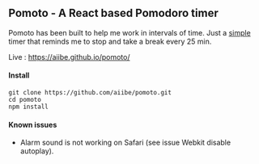 ## Pomoto - A React based Pomodoro timer

Pomoto has been built to help me work in intervals of time. Just a <u>simple</u> timer that reminds me to stop and take a break every 25 min.

Live : https://aiibe.github.io/pomoto/

#### Install

```
git clone https://github.com/aiibe/pomoto.git
cd pomoto
npm install
```

#### Known issues

- Alarm sound is not working on Safari (see issue Webkit disable autoplay).
